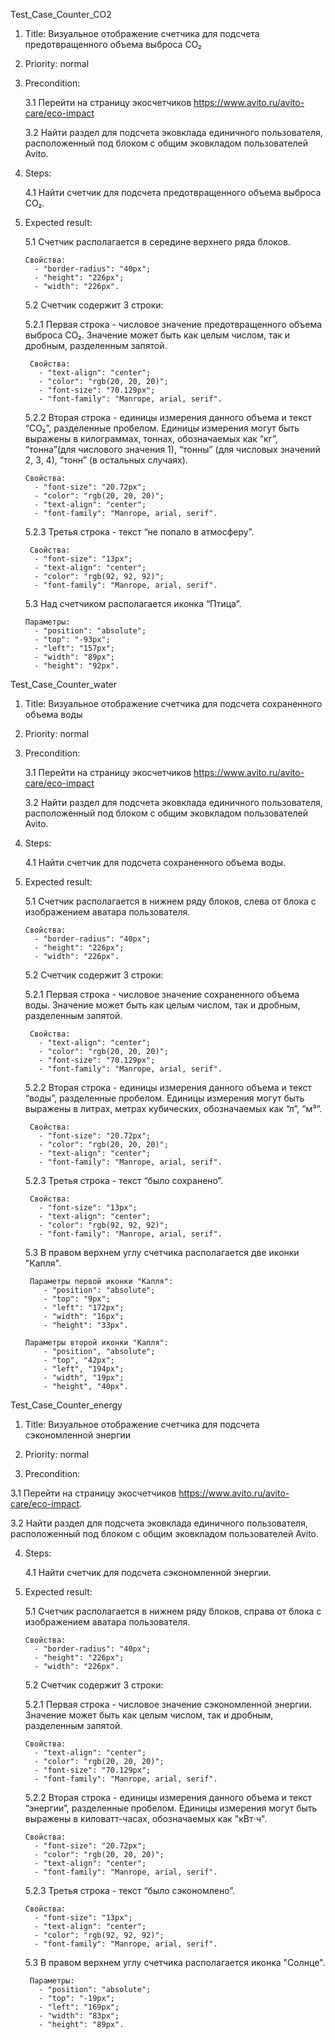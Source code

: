 Test_Case_Counter_CO2

1. Title: Визуальное отображение счетчика для подсчета предотвращенного объема выброса СО₂

2. Priority: normal
 
3. Precondition:
   
    3.1 Перейти на страницу экосчетчиков https://www.avito.ru/avito-care/eco-impact
   
    3.2 Найти раздел для подсчета эковклада единичного пользователя, расположенный под блоком с общим эковкладом пользователей Avito.

4. Steps:
   
    4.1 Найти счетчик для подсчета предотвращенного объема выброса СО₂. 

5. Expected result:
   
    5.1 Счетчик располагается в середине верхнего ряда блоков.
 
       Свойства:
         - "border-radius": "40px";
         - "height": "226px";
         - "width": "226px".
        
    5.2 Счетчик содержит 3 строки:
   
     5.2.1 Первая строка - числовое значение предотвращенного объема выброса СО₂. Значение может быть как целым числом, так и дробным, разделенным запятой.

        Свойства: 
          - "text-align": "center";
          - "color": "rgb(20, 20, 20)";
          - "font-size": "70.129px";
          - "font-family": "Manrope, arial, serif".
        
     5.2.2 Вторая строка - единицы измерения данного объема и текст “СО₂”, разделенные пробелом. Единицы измерения могут быть выражены в килограммах, тоннах, обозначаемых как “кг”, “тонна”(для числового значения 1), “тонны” (для числовых значений 2, 3, 4), “тонн” (в остальных случаях).
   
       Свойства:
         - "font-size": "20.72px";
         - "color": "rgb(20, 20, 20)";
         - "text-align": "center";
         - "font-family": "Manrope, arial, serif".
        
    5.2.3 Третья строка - текст “не попало в атмосферу”.

        Свойства:
         - "font-size": "13px";
         - "text-align": "center";
         - "color": "rgb(92, 92, 92)";
         - "font-family": "Manrope, arial, serif".
        
   5.3 Над счетчиком располагается иконка “Птица”.
   
       Параметры:
         - "position": "absolute";
         - "top": "-93px";
         - "left": "157px";
         - "width": "89px";
         - "height": "92px".


Test_Case_Counter_water

1. Title: 
Визуальное отображение счетчика для подсчета сохраненного объема воды

2. Priority: normal
 
3. Precondition:
   
   3.1 Перейти на страницу экосчетчиков https://www.avito.ru/avito-care/eco-impact
   
   3.2 Найти раздел для подсчета эковклада единичного пользователя, расположенный под блоком с общим эковкладом пользователей Avito.

5. Steps:
   
   4.1 Найти счетчик для подсчета сохраненного объема воды. 

6. Expected result:
   
   5.1 Счетчик располагается в нижнем ряду блоков, слева от блока с изображением аватара пользователя.

       Свойства:
         - "border-radius": "40px";
         - "height": "226px";
         - "width": "226px".

   5.2 Счетчик содержит 3 строки:
 
   5.2.1 Первая строка - числовое значение сохраненного объема воды. Значение может быть как целым числом, так и дробным, разделенным запятой.
    
        Свойства: 
          - "text-align": "center";
          - "color": "rgb(20, 20, 20)";
          - "font-size": "70.129px";
          - "font-family": "Manrope, arial, serif".
   
   5.2.2 Вторая строка - единицы измерения данного объема и текст “воды”, разделенные пробелом. Единицы измерения могут быть выражены в литрах, метрах кубических, обозначаемых как “л”, “м³”.
    
        Свойства:
          - "font-size": "20.72px";
          - "color": "rgb(20, 20, 20)";
          - "text-align": "center";
          - "font-family": "Manrope, arial, serif".
        
   5.2.3 Третья строка - текст “было сохранено”.
    
        Свойства:
          - "font-size": "13px";
          - "text-align": "center";
          - "color": "rgb(92, 92, 92)";
          - "font-family": "Manrope, arial, serif".

   5.3 В правом верхнем углу счетчика располагается две иконки "Капля". 
    
        Параметры первой иконки "Капля":
           - "position": "absolute";
           - "top": "9px";
           - "left": "172px";
           - "width": "16px";
           - "height": "33px".
    
       Параметры второй иконки "Капля":
           - "position", "absolute";
           - "top", "42px";
           - "left", "194px";
           - "width", "19px";
           - "height", "40px".

Test_Case_Counter_energy

1. Title: 
Визуальное отображение счетчика для подсчета сэкономленной энергии

2. Priority: normal
 
3. Precondition:
   
  3.1 Перейти на страницу экосчетчиков https://www.avito.ru/avito-care/eco-impact.
  
  3.2 Найти раздел для подсчета эковклада единичного пользователя, расположенный под блоком с общим эковкладом пользователей Avito.

4. Steps:
   
   4.1 Найти счетчик для подсчета сэкономленной энергии. 

5. Expected result:
   
   5.1 Счетчик располагается в нижнем ряду блоков, справа от блока с изображением аватара пользователя.

       Свойства:
         - "border-radius": "40px";
         - "height": "226px";
         - "width": "226px".

   5.2 Счетчик содержит 3 строки:
  
      5.2.1 Первая строка - числовое значение сэкономленной энергии. Значение может быть как целым числом, так и дробным, разделенным запятой.
    
       Свойства: 
         - "text-align": "center";
         - "color": "rgb(20, 20, 20)";
         - "font-size": "70.129px";
         - "font-family": "Manrope, arial, serif".

      5.2.2 Вторая строка - единицы измерения данного объема и текст “энергии”, разделенные пробелом. Единицы измерения могут быть выражены в киловатт-часах, обозначаемых как "кВт⋅ч".
   
       Свойства:
         - "font-size": "20.72px";
         - "color": "rgb(20, 20, 20)";
         - "text-align": "center";
         - "font-family": "Manrope, arial, serif".

      5.2.3 Третья строка - текст “было сэкономлено”.
    
       Свойства:
         - "font-size": "13px";
         - "text-align": "center";
         - "color": "rgb(92, 92, 92)";
         - "font-family": "Manrope, arial, serif".

   5.3 В правом верхнем углу счетчика располагается иконка "Солнце".
    
        Параметры:
          - "position": "absolute";
          - "top": "-19px";
          - "left": "169px";
          - "width": "83px";
          - "height": "89px".
